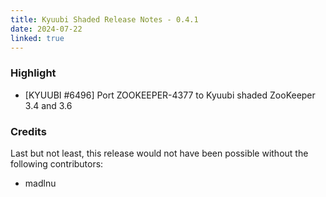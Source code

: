 ```yaml
---
title: Kyuubi Shaded Release Notes - 0.4.1
date: 2024-07-22
linked: true
---
```

<!---
  Licensed under the Apache License, Version 2.0 (the "License");
  you may not use this file except in compliance with the License.
  You may obtain a copy of the License at

   http://www.apache.org/licenses/LICENSE-2.0

  Unless required by applicable law or agreed to in writing, software
  distributed under the License is distributed on an "AS IS" BASIS,
  WITHOUT WARRANTIES OR CONDITIONS OF ANY KIND, either express or implied.
  See the License for the specific language governing permissions and
  limitations under the License. See accompanying LICENSE file.
-->

### Highlight

- [KYUUBI #6496] Port ZOOKEEPER-4377 to Kyuubi shaded ZooKeeper 3.4 and 3.6

### Credits

Last but not least, this release would not have been possible without the following contributors:

* madlnu

